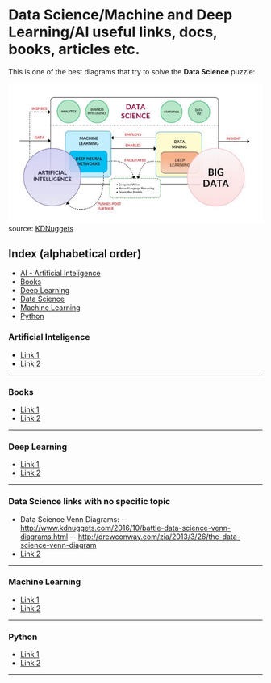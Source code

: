 # Data Science/Machine and Deep Learning/AI useful links, docs, books, articles etc.

This is one of the best diagrams that try to solve the **Data Science** puzzle:

![data science explained](images/ai_data-science-diagram2.jpg)
source: [KDNuggets](http://www.kdnuggets.com/2016/03/data-science-puzzle-explained.html/2)

## Index (alphabetical order)

* [AI - Artificial Inteligence](#ai)
* [Books](#books)
* [Deep Learning](#dl)
* [Data Science](#ds)
* [Machine Learning](#ml)
* [Python](#python)

### <a name="ai"></a>Artificial Inteligence
* [Link 1](https://www.google.com)
* [Link 2](https://www.google.com)
---

### <a name="books"></a>Books
* [Link 1](https://www.google.com)
* [Link 2](https://www.google.com)
---

### <a name="dl"></a>Deep Learning
* [Link 1](https://www.google.com)
* [Link 2](https://www.google.com)
---

### <a name="ds"></a>Data Science links with no specific topic
* Data Science Venn Diagrams:
-- http://www.kdnuggets.com/2016/10/battle-data-science-venn-diagrams.html
-- http://drewconway.com/zia/2013/3/26/the-data-science-venn-diagram
* [Link 2](https://www.google.com)
---

### <a name="ml"></a>Machine Learning 
* [Link 1](https://www.google.com)
* [Link 2](https://www.google.com)
---

### <a name="python"></a>Python
* [Link 1](https://www.google.com)
* [Link 2](https://www.google.com)
---
